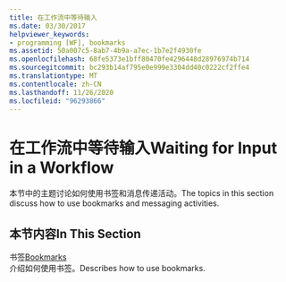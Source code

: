 ```yaml
---
title: 在工作流中等待输入
ms.date: 03/30/2017
helpviewer_keywords:
- programming [WF], bookmarks
ms.assetid: 50a007c5-8ab7-4b9a-a7ec-1b7e2f4930fe
ms.openlocfilehash: 68fe5373e1bff80470fe4296448d28976974b714
ms.sourcegitcommit: bc293b14af795e0e999e3304dd40c0222cf2ffe4
ms.translationtype: MT
ms.contentlocale: zh-CN
ms.lasthandoff: 11/26/2020
ms.locfileid: "96293866"
---
```

# <a name="waiting-for-input-in-a-workflow"></a><span data-ttu-id="dc063-102">在工作流中等待输入</span><span class="sxs-lookup"><span data-stu-id="dc063-102">Waiting for Input in a Workflow</span></span>

<span data-ttu-id="dc063-103">本节中的主题讨论如何使用书签和消息传递活动。</span><span class="sxs-lookup"><span data-stu-id="dc063-103">The topics in this section discuss how to use bookmarks and messaging activities.</span></span>  
  
## <a name="in-this-section"></a><span data-ttu-id="dc063-104">本节内容</span><span class="sxs-lookup"><span data-stu-id="dc063-104">In This Section</span></span>  

 <span data-ttu-id="dc063-105">书签</span><span class="sxs-lookup"><span data-stu-id="dc063-105">[Bookmarks](bookmarks.md)</span></span>  
 <span data-ttu-id="dc063-106">介绍如何使用书签。</span><span class="sxs-lookup"><span data-stu-id="dc063-106">Describes how to use bookmarks.</span></span>
